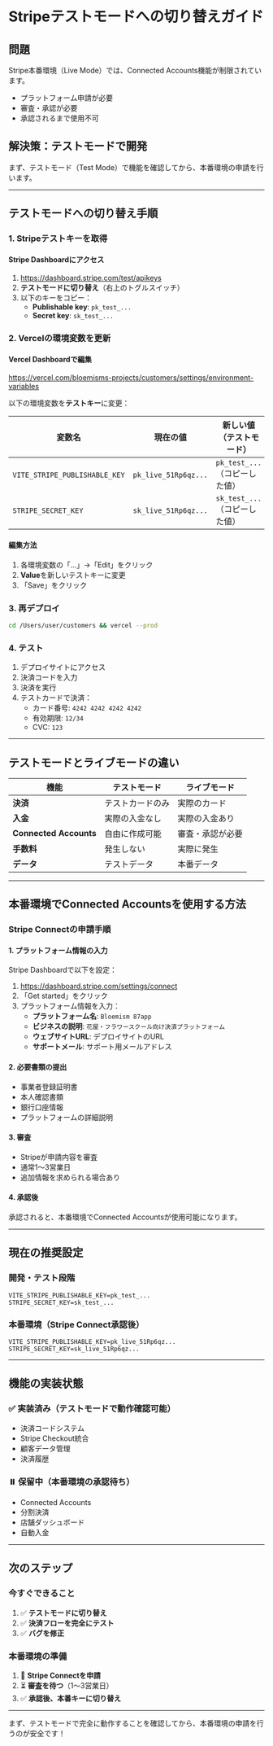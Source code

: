 # Stripeテストモードへの切り替えガイド

## 問題

Stripe本番環境（Live Mode）では、Connected Accounts機能が制限されています。
- プラットフォーム申請が必要
- 審査・承認が必要
- 承認されるまで使用不可

## 解決策：テストモードで開発

まず、テストモード（Test Mode）で機能を確認してから、本番環境の申請を行います。

---

## テストモードへの切り替え手順

### 1. Stripeテストキーを取得

#### Stripe Dashboardにアクセス
1. https://dashboard.stripe.com/test/apikeys
2. **テストモードに切り替え**（右上のトグルスイッチ）
3. 以下のキーをコピー：
   - **Publishable key**: `pk_test_...`
   - **Secret key**: `sk_test_...`

### 2. Vercelの環境変数を更新

#### Vercel Dashboardで編集
https://vercel.com/bloemisms-projects/customers/settings/environment-variables

以下の環境変数を**テストキー**に変更：

| 変数名 | 現在の値 | 新しい値（テストモード） |
|-------|---------|----------------------|
| `VITE_STRIPE_PUBLISHABLE_KEY` | `pk_live_51Rp6qz...` | `pk_test_...`（コピーした値） |
| `STRIPE_SECRET_KEY` | `sk_live_51Rp6qz...` | `sk_test_...`（コピーした値） |

#### 編集方法
1. 各環境変数の「...」→「Edit」をクリック
2. **Value**を新しいテストキーに変更
3. 「Save」をクリック

### 3. 再デプロイ

```bash
cd /Users/user/customers && vercel --prod
```

### 4. テスト

1. デプロイサイトにアクセス
2. 決済コードを入力
3. 決済を実行
4. テストカードで決済：
   - カード番号: `4242 4242 4242 4242`
   - 有効期限: `12/34`
   - CVC: `123`

---

## テストモードとライブモードの違い

| 機能 | テストモード | ライブモード |
|-----|------------|------------|
| **決済** | テストカードのみ | 実際のカード |
| **入金** | 実際の入金なし | 実際の入金あり |
| **Connected Accounts** | 自由に作成可能 | 審査・承認が必要 |
| **手数料** | 発生しない | 実際に発生 |
| **データ** | テストデータ | 本番データ |

---

## 本番環境でConnected Accountsを使用する方法

### Stripe Connectの申請手順

#### 1. プラットフォーム情報の入力

Stripe Dashboardで以下を設定：
1. https://dashboard.stripe.com/settings/connect
2. 「Get started」をクリック
3. プラットフォーム情報を入力：
   - **プラットフォーム名**: `Bloemism 87app`
   - **ビジネスの説明**: `花屋・フラワースクール向け決済プラットフォーム`
   - **ウェブサイトURL**: デプロイサイトのURL
   - **サポートメール**: サポート用メールアドレス

#### 2. 必要書類の提出

- 事業者登録証明書
- 本人確認書類
- 銀行口座情報
- プラットフォームの詳細説明

#### 3. 審査

- Stripeが申請内容を審査
- 通常1〜3営業日
- 追加情報を求められる場合あり

#### 4. 承認後

承認されると、本番環境でConnected Accountsが使用可能になります。

---

## 現在の推奨設定

### 開発・テスト段階
```env
VITE_STRIPE_PUBLISHABLE_KEY=pk_test_...
STRIPE_SECRET_KEY=sk_test_...
```

### 本番環境（Stripe Connect承認後）
```env
VITE_STRIPE_PUBLISHABLE_KEY=pk_live_51Rp6qz...
STRIPE_SECRET_KEY=sk_live_51Rp6qz...
```

---

## 機能の実装状態

### ✅ 実装済み（テストモードで動作確認可能）
- 決済コードシステム
- Stripe Checkout統合
- 顧客データ管理
- 決済履歴

### ⏸️ 保留中（本番環境の承認待ち）
- Connected Accounts
- 分割決済
- 店舗ダッシュボード
- 自動入金

---

## 次のステップ

### 今すぐできること
1. ✅ **テストモードに切り替え**
2. ✅ **決済フローを完全にテスト**
3. ✅ **バグを修正**

### 本番環境の準備
1. 📝 **Stripe Connectを申請**
2. ⏳ **審査を待つ**（1〜3営業日）
3. ✅ **承認後、本番キーに切り替え**

---

まず、テストモードで完全に動作することを確認してから、本番環境の申請を行うのが安全です！

